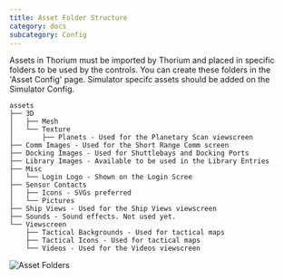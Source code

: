 ```yaml
---
title: Asset Folder Structure
category: docs
subcategory: Config
---
```


Assets in Thorium must be imported by Thorium and placed in specific folders to be used by the controls. You can create these folders in the 'Asset Config' page. Simulator specifc assets should be added on the Simulator Config.

```
assets
├── 3D
│   ├── Mesh
│   └── Texture
│       ├── Planets - Used for the Planetary Scan viewscreen
├── Comm Images - Used for the Short Range Comm screen
├── Docking Images - Used for Shuttlebays and Docking Ports
├── Library Images - Available to be used in the Library Entries
├── Misc
│   └── Login Logo - Shown on the Login Scree 
├── Sensor Contacts
│   ├── Icons - SVGs preferred
│   └── Pictures
├── Ship Views - Used for the Ship Views viewscreen
├── Sounds - Sound effects. Not used yet.
└── Viewscreen
    ├── Tactical Backgrounds - Used for tactical maps
    ├── Tactical Icons - Used for tactical maps
    └── Videos - Used for the Videos viewscreen

```
![Asset Folders](/img/asset_config.jpg)

